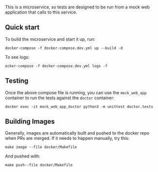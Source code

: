 This is a microservice, so tests are designed to be run from a mock web 
application that calls to this service.  

## Quick start

To build the microservice and start it up, run:

    docker-compose -f docker-compose.dev.yml up --build -d

To see logs:

    ocker-compose -f docker-compose.dev.yml logs -f


## Testing

Once the above compose file is running, you can use the `mock_web_app` 
container to run the tests against the `doctor` container:

    docker exec -it mock_web_app_doctor python3 -m unittest doctor.tests


## Building Images

Generally, images are automatically built and pushed to the docker repo when 
PRs are merged. If it needs to happen manually, try this:

`make image --file docker/Makefile`

And pushed with:

`make push--file docker/Makefile`
